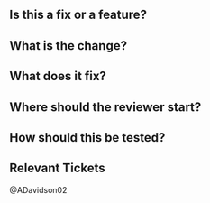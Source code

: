 ## Is this a fix or a feature?

## What is the change?

## What does it fix?

## Where should the reviewer start?

## How should this be tested?

## Relevant Tickets 

@ADavidson02
